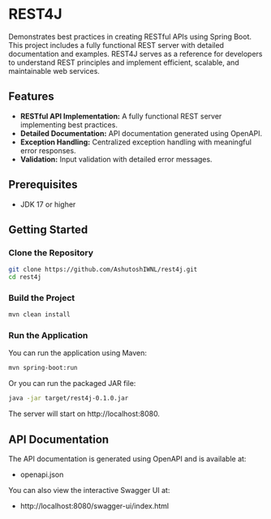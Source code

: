 # REST4J

Demonstrates best practices in creating RESTful APIs using Spring Boot. This project includes a fully functional REST server with detailed documentation and examples. REST4J serves as a reference for developers to understand REST principles and implement efficient, scalable, and maintainable web services.

## Features

- **RESTful API Implementation:** A fully functional REST server implementing best practices.
- **Detailed Documentation:** API documentation generated using OpenAPI.
- **Exception Handling:** Centralized exception handling with meaningful error responses.
- **Validation:** Input validation with detailed error messages.

## Prerequisites

- JDK 17 or higher

## Getting Started

### Clone the Repository

```bash
git clone https://github.com/AshutoshIWNL/rest4j.git
cd rest4j
```
### Build the Project

```bash
mvn clean install
```

###  Run the Application
You can run the application using Maven:

```bash
mvn spring-boot:run
```
Or you can run the packaged JAR file:

```bash
java -jar target/rest4j-0.1.0.jar
```

The server will start on http://localhost:8080.

## API Documentation
The API documentation is generated using OpenAPI and is available at:
- openapi.json

You can also view the interactive Swagger UI at:
- http://localhost:8080/swagger-ui/index.html